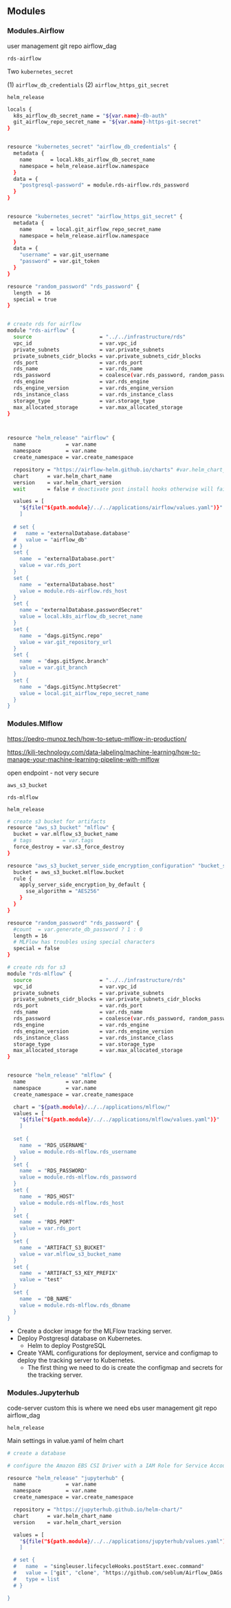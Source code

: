 ## Modules


### Modules.Airflow

user management
git repo airflow_dag

`rds-airflow`

Two `kubernetes_secret`

(1) `airflow_db_credentials`
(2) `airflow_https_git_secret`

`helm_release`




```bash
locals {
  k8s_airflow_db_secret_name = "${var.name}-db-auth"
  git_airflow_repo_secret_name = "${var.name}-https-git-secret"
}


resource "kubernetes_secret" "airflow_db_credentials" {
  metadata {
    name      = local.k8s_airflow_db_secret_name
    namespace = helm_release.airflow.namespace
  }
  data = {
    "postgresql-password" = module.rds-airflow.rds_password
  }
}


resource "kubernetes_secret" "airflow_https_git_secret" {
  metadata {
    name      = local.git_airflow_repo_secret_name
    namespace = helm_release.airflow.namespace
  }
  data = {
    "username" = var.git_username
    "password" = var.git_token
  }
}

resource "random_password" "rds_password" {
  length  = 16
  special = true
}


# create rds for airflow
module "rds-airflow" {
  source                      = "../../infrastructure/rds"
  vpc_id                      = var.vpc_id
  private_subnets             = var.private_subnets
  private_subnets_cidr_blocks = var.private_subnets_cidr_blocks
  rds_port                    = var.rds_port
  rds_name                    = var.rds_name
  rds_password                = coalesce(var.rds_password, random_password.rds_password.result)
  rds_engine                  = var.rds_engine
  rds_engine_version          = var.rds_engine_version
  rds_instance_class          = var.rds_instance_class
  storage_type                = var.storage_type
  max_allocated_storage       = var.max_allocated_storage
}



resource "helm_release" "airflow" {
  name             = var.name
  namespace        = var.name
  create_namespace = var.create_namespace

  repository = "https://airflow-helm.github.io/charts" #var.helm_chart_repository
  chart      = var.helm_chart_name
  version    = var.helm_chart_version
  wait       = false # deactivate post install hooks otherwise will fail

  values = [
    "${file("${path.module}/../../applications/airflow/values.yaml")}"
    ]
  
  # set {
  #   name = "externalDatabase.database"
  #   value = "airflow_db"
  # }
  set {
    name  = "externalDatabase.port"
    value = var.rds_port
  }
  set {
    name  = "externalDatabase.host"
    value = module.rds-airflow.rds_host
  }
  set {
    name = "externalDatabase.passwordSecret"
    value = local.k8s_airflow_db_secret_name
  }
  set {
    name  = "dags.gitSync.repo"
    value = var.git_repository_url
  }
  set {
    name  = "dags.gitSync.branch"
    value = var.git_branch
  }
  set {
    name  = "dags.gitSync.httpSecret"
    value = local.git_airflow_repo_secret_name
  }
}

```

### Modules.Mlflow

https://pedro-munoz.tech/how-to-setup-mlflow-in-production/

https://kili-technology.com/data-labeling/machine-learning/how-to-manage-your-machine-learning-pipeline-with-mlflow

open endpoint - not very secure

`aws_s3_bucket`

`rds-mlflow`

`helm_release`

```bash
# create s3 bucket for artifacts
resource "aws_s3_bucket" "mlflow" {
  bucket = var.mlflow_s3_bucket_name
  # tags          = var.tags
  force_destroy = var.s3_force_destroy
}

resource "aws_s3_bucket_server_side_encryption_configuration" "bucket_state_encryption" {
  bucket = aws_s3_bucket.mlflow.bucket
  rule {
    apply_server_side_encryption_by_default {
      sse_algorithm = "AES256"
    }
  }
}

resource "random_password" "rds_password" {
  #count  = var.generate_db_password ? 1 : 0
  length = 16
  # MLFlow has troubles using special characters
  special = false
}

# create rds for s3
module "rds-mlflow" {
  source                      = "../../infrastructure/rds"
  vpc_id                      = var.vpc_id
  private_subnets             = var.private_subnets
  private_subnets_cidr_blocks = var.private_subnets_cidr_blocks
  rds_port                    = var.rds_port
  rds_name                    = var.rds_name
  rds_password                = coalesce(var.rds_password, random_password.rds_password.result)
  rds_engine                  = var.rds_engine
  rds_engine_version          = var.rds_engine_version
  rds_instance_class          = var.rds_instance_class
  storage_type                = var.storage_type
  max_allocated_storage       = var.max_allocated_storage
}


resource "helm_release" "mlflow" {
  name             = var.name
  namespace        = var.name
  create_namespace = var.create_namespace

  chart = "${path.module}/../../applications/mlflow/"
  values = [
    "${file("${path.module}/../../applications/mlflow/values.yaml")}"
    ]
  
  set {
    name  = "RDS_USERNAME"
    value = module.rds-mlflow.rds_username
  }
  set {
    name  = "RDS_PASSWORD"
    value = module.rds-mlflow.rds_password
  }
  set {
    name  = "RDS_HOST"
    value = module.rds-mlflow.rds_host
  }
  set {
    name  = "RDS_PORT"
    value = var.rds_port
  }
  set {
    name  = "ARTIFACT_S3_BUCKET"
    value = var.mlflow_s3_bucket_name
  }
  set {
    name  = "ARTIFACT_S3_KEY_PREFIX"
    value = "test"
  }
  set {
    name  = "DB_NAME"
    value = module.rds-mlflow.rds_dbname
  }
}

```

+ Create a docker image for the MLFlow tracking server.
+ Deploy Postgresql database on Kubernetes.
    + Helm to deploy PostgreSQL
+ Create YAML configurations for deployment, service and configmap to deploy the tracking server to Kubernetes.
    + The first thing we need to do is create the configmap and secrets for the tracking server.



### Modules.Jupyterhub

code-server custom
this is where we need ebs
user management
git repo airflow_dag

`helm_release`

Main settings in value.yaml of helm chart

```bash
# create a database

# configure the Amazon EBS CSI Driver with a IAM Role for Service Accounts for least privileged containers.

resource "helm_release" "jupyterhub" {
  name             = var.name
  namespace        = var.name
  create_namespace = var.create_namespace

  repository = "https://jupyterhub.github.io/helm-chart/"
  chart      = var.helm_chart_name
  version    = var.helm_chart_version

  values = [
    "${file("${path.module}/../../applications/jupyterhub/values.yaml")}"
    ]

  # set {
  #   name  = "singleuser.lifecycleHooks.postStart.exec.command"
  #   value = ["git", "clone", "https://github.com/seblum/Airflow_DAGs.git"]
  #   type = list
  # }

}

```
